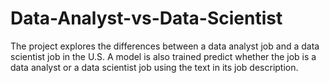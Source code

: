 # Data-Analyst-vs-Data-Scientist
The project explores the differences between a data analyst job and a data scientist job in the U.S. A model is also trained predict whether the job is a data analyst or a data scientist job using the text in its job description. 
